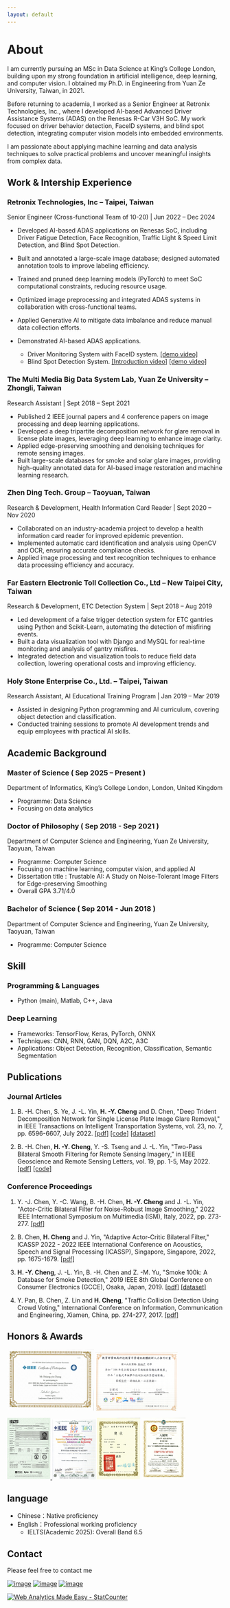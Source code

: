 ```yaml
---
layout: default
---
```



<!-- ![Branching](./figures/demo.jpg) -->

# About

I am currently pursuing an MSc in Data Science at King’s College London, building upon my strong foundation in artificial intelligence, deep learning, and computer vision. I obtained my Ph.D. in Engineering from Yuan Ze University, Taiwan, in 2021.

Before returning to academia, I worked as a Senior Engineer at Retronix Technologies, Inc., where I developed AI-based Advanced Driver Assistance Systems (ADAS) on the Renesas R-Car V3H SoC. My work focused on driver behavior detection, FaceID systems, and blind spot detection, integrating computer vision models into embedded environments.

I am passionate about applying machine learning and data analysis techniques to solve practical problems and uncover meaningful insights from complex data.

<!-- <img alt="" src="figures/IMAG0206-1.jpg" style=" float:left ; margin:5px " width="30%">My name is **Cheng Hsiang-Yin**. I obtained my Ph.D. from Yuan Ze University in 2021. My research interests are in the broad area of **artificial intelligence**, **deep learning**, **computer vision**, and **image processing**. Specifically, I have extensive experience in the following research areas: object recognition and detection, supervised and unsupervised learning, reinforcement learning. My Ph.D. studies have experienced computer programmer with academic experience that has published 2 IEEE journal articles, 4 conference articles. <br clear="left">

Currently working as a **Senior Engineer** in the Automotive Systems Department of **Retronix** Technologies, Inc. and is responsible for developing AI-based ADAS applications on the **#Renesas R-Car V3H SoC**. We have completed the following **ADAS** projects: Driving behavior detection, FaceID system...and so on.-->


## Work & Intership Experience
### Retronix Technologies, Inc – Taipei, Taiwan
Senior Engineer (Cross-functional Team of 10-20) | Jun 2022 – Dec 2024
- Developed AI-based ADAS applications on Renesas SoC, including Driver Fatigue Detection, Face Recognition, Traffic Light & Speed Limit Detection, and Blind Spot Detection.
- Built and annotated a large-scale image database; designed automated annotation tools to improve labeling efficiency.
- Trained and pruned deep learning models (PyTorch) to meet SoC computational constraints, reducing resource usage.
- Optimized image preprocessing and integrated ADAS systems in collaboration with cross-functional teams.
- Applied Generative AI to mitigate data imbalance and reduce manual data collection efforts.

- Demonstrated AI-based ADAS applications.
  - Driver Monitoring System with FaceID system. [[demo video]](https://www.linkedin.com/posts/jonastsai_renesas-retronix-renesas-activity-7105850574679527424-aQfD?utm_source=share&utm_medium=member_android)
  - Blind Spot Detection System. [[Introduction video]](https://www.linkedin.com/posts/jonastsai_retronix-computex2024-bsd-activity-7203576194854789121-MwXC?utm_source=share&utm_medium=member_android) [[demo video]](https://www.linkedin.com/posts/jonastsai_ai-v3h2-bsd-activity-7226512358691549185-01dC?utm_source=share&utm_medium=member_android) 
 
### The Multi Media Big Data System Lab, Yuan Ze University – Zhongli, Taiwan
Research Assistant | Sept 2018 – Sept 2021
- Published 2 IEEE journal papers and 4 conference papers on image processing and deep learning applications.
- Developed a deep tripartite decomposition network for glare removal in license plate images, leveraging deep learning to enhance image clarity.
- Applied edge-preserving smoothing and denoising techniques for remote sensing images.
- Built large-scale databases for smoke and solar glare images, providing high-quality annotated data for AI-based image restoration and machine learning research.

### Zhen Ding Tech. Group – Taoyuan, Taiwan
Research & Development, Health Information Card Reader | Sept 2020 – Nov 2020
- Collaborated on an industry-academia project to develop a health information card reader for improved epidemic prevention.
- Implemented automatic card identification and analysis using OpenCV and OCR, ensuring accurate compliance checks.
- Applied image processing and text recognition techniques to enhance data processing efficiency and accuracy.

### Far Eastern Electronic Toll Collection Co., Ltd – New Taipei City, Taiwan
Research & Development, ETC Detection System | Sept 2018 – Aug 2019
- Led development of a false trigger detection system for ETC gantries using Python and Scikit-Learn, automating the detection of misfiring events.
- Built a data visualization tool with Django and MySQL for real-time monitoring and analysis of gantry misfires.
- Integrated detection and visualization tools to reduce field data collection, lowering operational costs and improving efficiency.

### Holy Stone Enterprise Co., Ltd. – Taipei, Taiwan
Research Assistant, AI Educational Training Program | Jan 2019 – Mar 2019
- Assisted in designing Python programming and AI curriculum, covering object detection and classification.
- Conducted training sessions to promote AI development trends and equip employees with practical AI skills.

## Academic Background
### Master of Science ( Sep 2025 – Present )
Department of Informatics, King’s College London, London, United Kingdom
- Programme: Data Science
- Focusing on data analytics

### Doctor of Philosophy ( Sep 2018 - Sep 2021 )
Department of Computer Science and Engineering, Yuan Ze University, Taoyuan, Taiwan
- Programme: Computer Science
- Focusing on machine learning, computer vision, and applied AI
- Dissertation title : Trustable AI: A Study on Noise-Tolerant Image Filters for Edge-preserving Smoothing
- Overall GPA 3.71/4.0

### Bachelor of Science ( Sep 2014 - Jun 2018 )
Department of Computer Science and Engineering, Yuan Ze University, Taoyuan, Taiwan
- Programme: Computer Science

## Skill
### Programming & Languages
- Python (main), Matlab, C++, Java

### Deep Learning
- Frameworks: TensorFlow, Keras, PyTorch, ONNX
- Techniques: CNN, RNN, GAN, DQN, A2C, A3C
- Applications: Object Detection, Recognition, Classification, Semantic Segmentation

## Publications
### Journal Articles
1. B. -H. Chen, S. Ye, J. -L. Yin, **H. -Y. Cheng** and D. Chen, "Deep Trident Decomposition Network for Single License Plate Image Glare Removal," in IEEE Transactions on Intelligent Transportation Systems, vol. 23, no. 7, pp. 6596-6607, July 2022. [[pdf]](https://ieeexplore.ieee.org/document/9357944) [[code]](https://github.com/bigmms/chen_tits21) [[dataset]](https://bigmms.github.io/chen_tits21_dataset/)

2. B. -H. Chen, **H. -Y. Cheng**, Y. -S. Tseng and J. -L. Yin, "Two-Pass Bilateral Smooth Filtering for Remote Sensing Imagery," in IEEE Geoscience and Remote Sensing Letters, vol. 19, pp. 1-5, May 2022. [[pdf]](https://ieeexplore.ieee.org/document/9325516) [[code]](https://github.com/bigmms/chen_grsl21_tpbf)

### Conference Proceedings
1. Y. -J. Chen, Y. -C. Wang, B. -H. Chen, **H. -Y. Cheng** and J. -L. Yin, "Actor-Critic Bilateral Filter for Noise-Robust Image Smoothing," 2022 IEEE International Symposium on Multimedia (ISM), Italy, 2022, pp. 273-277. [[pdf]](https://ieeexplore.ieee.org/document/10019656)

2. B. Chen, **H. Cheng** and J. Yin, "Adaptive Actor-Critic Bilateral Filter," ICASSP 2022 - 2022 IEEE International Conference on Acoustics, Speech and Signal Processing (ICASSP), Singapore, Singapore, 2022, pp. 1675-1679. [[pdf]](https://ieeexplore.ieee.org/document/9746631)

3. **H. -Y. Cheng**, J. -L. Yin, B. -H. Chen and Z. -M. Yu, "Smoke 100k: A Database for Smoke Detection," 2019 IEEE 8th Global Conference on Consumer Electronics (GCCE), Osaka, Japan, 2019. [[pdf]](https://ieeexplore.ieee.org/document/9015309) [[dataset]](https://bigmms.github.io/cheng_gcce19_smoke100k/)

4. Y. Pan, B. Chen, Z. Lin and **H. Cheng**, "Traffic Collision Detection Using Crowd Voting," International Conference on Information, Communication and Engineering, Xiamen, China, pp. 274-277, 2017. [[pdf]](https://ieeexplore.ieee.org/document/8479158)

## Honors & Awards
<a href="https://github.com/qwe12345113/Resume/blob/main/figures/gcce.jpg" title=""><img src="figures/gcce.jpg" alt="Cover" width="40%"/></a> <a href="https://github.com/qwe12345113/Resume/blob/main/figures/award3.png" title=""><img src="figures/award3.png" alt="Cover" width="38%"/></a>

<a href="https://github.com/qwe12345113/Resume/blob/main/figures/IELTS_score_Hsiang-Yin_CHENG.pdf" title=""><img src="figures/IELTS_score_Hsiang-Yin_CHENG.png" alt="Cover" width="20%"/> <a href="https://github.com/qwe12345113/Resume/blob/main/figures/ICICE.pdf" title=""><img src="figures/ICICE.jpg" alt="Cover" width="20%"/></a> </a> <a href="https://github.com/qwe12345113/Resume/blob/main/figures/award2.png" title=""><img src="figures/award2.png" alt="Cover" width="20%"/></a> <a href="https://github.com/qwe12345113/Resume/blob/main/figures/award1.jpg" title=""><img src="figures/award1.jpg" alt="Cover" width="20%"/></a>

## language
- Chinese：Native proficiency
- English：Professional working proficiency
  - IELTS(Academic 2025): Overall Band 6.5 

## Contact
Please feel free to contact me <!-- on my Email：[myworkac38610@gmail.com](mailto:myworkac38610@gmail.com)-->

<!-- * Follow me on [Linkedin profile](http://www.linkedin.com/in/joe66-zheng) and [github page](https://github.com/qwe12345113). -->
[![image](https://img.shields.io/badge/Gmail-D14836?style=for-the-badge&logo=gmail&logoColor=white)](mailto:myworkac38610@gmail.com)
[![image](https://img.shields.io/badge/LinkedIn-0077B5?style=for-the-badge&logo=linkedin&logoColor=white)](http://www.linkedin.com/in/joe66-zheng)
[![image](https://img.shields.io/badge/GitHub-100000?style=for-the-badge&logo=github&logoColor=white)](https://github.com/qwe12345113)


<!-- <script src="https://platform.linkedin.com/badges/js/profile.js" async defer type="text/javascript"></script> -->

<div class="badge-base LI-profile-badge" data-locale="zh_TW" data-size="medium" data-theme="dark" data-type="VERTICAL" data-vanity="joe66-zheng" data-version="v1"><a class="badge-base__link LI-simple-link" href="https://tw.linkedin.com/in/joe66-zheng?trk=profile-badge"> </a></div>
              


<!-- Default Statcounter code for cheng_gcce19_smoke100k
https://bigmms.github.io/cheng_gcce19_smoke100k/ -->
<script type="text/javascript">
var sc_project=12425948; 
var sc_invisible=1; 
var sc_security="1de152be"; 
</script>
<script type="text/javascript"
src="https://www.statcounter.com/counter/counter.js"
async></script>
<noscript><div class="statcounter"><a title="Web Analytics
Made Easy - StatCounter" href="https://statcounter.com/"
target="_blank"><img class="statcounter"
src="https://c.statcounter.com/12425948/0/1de152be/1/"
alt="Web Analytics Made Easy -
StatCounter"></a></div></noscript>
<!-- End of Statcounter Code -->

<!-- 由 Google 結構化資料標記協助工具產生的 JSON-LD 標記。 -->
<script type="application/ld+json">
{
  "@context" : "http://schema.org",
  "@type" : "Resume",
  "name" : "Joe",
  "description" : "my resume",
  "distribution" : {
    "@type" : "DataDownload",
    "contentUrl" : "https://qwe12345113.github.io/Resume/"
  },
  "sourceOrganization" : "qwe12345113",
  "datePublished" : "2022-05-09"
}
</script>
